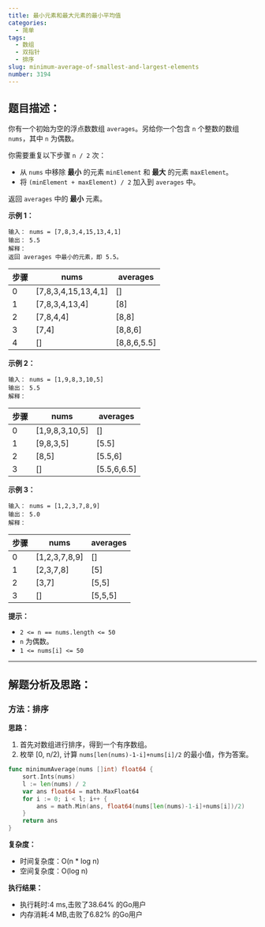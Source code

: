 ```yaml
---
title: 最小元素和最大元素的最小平均值
categories:
  - 简单
tags: 
  - 数组
  - 双指针
  - 排序
slug: minimum-average-of-smallest-and-largest-elements
number: 3194
---
```


## 题目描述：

你有一个初始为空的浮点数数组 `averages`。另给你一个包含 `n` 个整数的数组 `nums`，其中 `n` 为偶数。

你需要重复以下步骤 `n / 2` 次：

- 从 `nums` 中移除 **最小** 的元素 `minElement` 和 **最大** 的元素 `maxElement`。
- 将 `(minElement + maxElement) / 2` 加入到 `averages` 中。

返回 `averages` 中的 **最小** 元素。

**示例 1：**

```
输入： nums = [7,8,3,4,15,13,4,1]
输出： 5.5
解释：
返回 averages 中最小的元素，即 5.5。
```
| 步骤 | nums                | averages    |
|----|---------------------|-------------|
| 0  | [7,8,3,4,15,13,4,1] | []          |
| 1  | [7,8,3,4,13,4]      | [8]         |
| 2  | [7,8,4,4]           | [8,8]       |
| 3  | [7,4]               | [8,8,6]     |
| 4  | []                  | [8,8,6,5.5] |

**示例 2：**

```
输入： nums = [1,9,8,3,10,5]
输出： 5.5
解释：
```
| 步骤 | nums           | averages    |
|----|----------------|-------------|
| 0  | [1,9,8,3,10,5] | []          |
| 1  | [9,8,3,5]      | [5.5]       |
| 2  | [8,5]          | [5.5,6]     |
| 3  | []             | [5.5,6,6.5] |
**示例 3：**

```
输入： nums = [1,2,3,7,8,9]
输出： 5.0
解释：
```
| 步骤 | nums          | averages |
|----|---------------|----------|
| 0  | [1,2,3,7,8,9] | []       |
| 1  | [2,3,7,8]     | [5]      |
| 2  | [3,7]         | [5,5]    |
| 3  | []            | [5,5,5]  |
**提示：**

- `2 <= n == nums.length <= 50`
- `n` 为偶数。
- `1 <= nums[i] <= 50`

---
## 解题分析及思路：

### 方法：排序

**思路：**

1. 首先对数组进行排序，得到一个有序数组。
2. 枚举 [0, n/2), 计算 `nums[len(nums)-1-i]+nums[i]/2` 的最小值，作为答案。

```go
func minimumAverage(nums []int) float64 {
	sort.Ints(nums)
	l := len(nums) / 2
	var ans float64 = math.MaxFloat64
	for i := 0; i < l; i++ {
		ans = math.Min(ans, float64(nums[len(nums)-1-i]+nums[i])/2)
	}
	return ans
}
```

**复杂度：**

- 时间复杂度：O(n * log n)
- 空间复杂度：O(log n)

**执行结果：**

- 执行耗时:4 ms,击败了38.64% 的Go用户
- 内存消耗:4 MB,击败了6.82% 的Go用户
